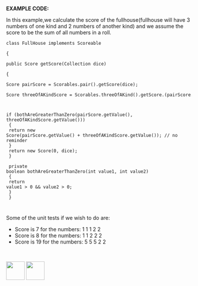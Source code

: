 <b>EXAMPLE CODE:</b>

<p>In this example,we calculate the score of the fullhouse(fullhouse will have 3 numbers of one kind and 2 numbers of another kind) and we assume the score to be the sum of all numbers in a roll.
</p>
<code><pre>
class FullHouse implements Scoreable<br> 
{<br>
public Score getScore(Collection dice) <br>
{<br>
Score pairScore = Scorables.pair().getScore(dice);<br>
Score threeOfAKindScore = Scorables.threeOfAKind().getScore.(pairScore.getReminder());<br>
        
if (bothAreGreaterThanZero(pairScore.getValue(), threeOfAKindScore.getValue()))<br> 
{<br>
            return new Score(pairScore.getValue() + threeOfAKindScore.getValue()); // no reminder<br>
}<br>
return new Score(0, dice);<br>
}<br>
<br>
private boolean bothAreGreaterThanZero(int value1, int value2)<br> 
{<br>
return value1 > 0 && value2 > 0;<br>
}<br>
}<br>
</pre></code>


Some of the unit tests if we wish to do are:

- Score is 7 for the numbers: 1 1 1 2 2
- Score is 8 for the numbers: 1 1 2 2 2
- Score is 19 for the numbers: 5 5 5 2 2
<br>

[<img src="https://cloud.githubusercontent.com/assets/14101008/10718970/e8253ecc-7b43-11e5-8fcb-af3acab64686.png" width="50" height="50"></img>](https://github.com/hariniiyer/CSCI-5828_Presentation2_Testing-Frameworks/blob/master/datadriven.md)
[<img src="https://cloud.githubusercontent.com/assets/14101008/10718969/e5b6db32-7b43-11e5-886a-b848ca79f105.png" width="50" height="50"></img>](https://github.com/hariniiyer/CSCI-5828_Presentation2_Testing-Frameworks/blob/master/data2.md)

